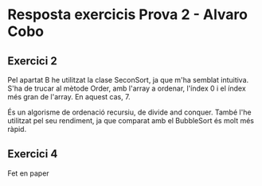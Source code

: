 # Resposta exercicis Prova 2 - Alvaro Cobo

## Exercici 2
Pel apartat B he utilitzat la clase SeconSort, ja que m'ha semblat intuitiva. S'ha de trucar al mètode
Order, amb l'array a ordenar, l'índex 0 i el índex més gran de l'array. En aquest cas, 7. 

És un algorisme de ordenació recursiu, de divide and conquer. També l'he utilitzat pel seu rendiment,
ja que comparat amb el BubbleSort és molt més ràpid.

## Exercici 4
Fet en paper
